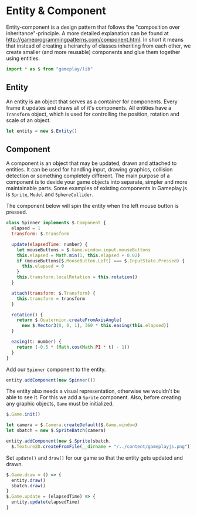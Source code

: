 # Entity & Component

Entity-component is a design pattern that follows the "composition over 
inheritance"-principle. A more detailed explanation can be found at 
http://gameprogrammingpatterns.com/component.html. In short it means that 
instead of creating a heirarchy of classes inheriting from each other, we create 
smaller (and more reusable) components and glue them together using entities.

```javascript
import * as $ from "gameplay/lib"
```

## Entity

An entity is an object that serves as a container for components. Every frame 
it updates and draws all of it's components. All entities have a `Transform` 
object, which is used for controlling the position, rotation and scale of an 
object.

```javascript
let entity = new $.Entity()
```

## Component

A component is an object that may be updated, drawn and attached to entities. It 
can be used for handling input, drawing graphics, collision detection or 
something completely different. The main purpose of a component is to devide 
your game objects into separate, simpler and more maintainable parts. Some 
examples of existing components in Gameplay.js is `Sprite`, `Model` and 
`SphereCollider`.

The component below will spin the entity when the left mouse button is pressed.

```javascript
class Spinner implements $.Component {
  elapsed = 1
  transform: $.Transform

  update(elapsedTime: number) {
    let mouseButtons = $.Game.window.input.mouseButtons
    this.elapsed = Math.min(1, this.elapsed + 0.02)
    if (mouseButtons[$.MouseButton.Left] === $.InputState.Pressed) {
      this.elapsed = 0
    }
    this.transform.localRotation = this.rotation()
  }

  attach(transform: $.Transform) {
    this.transform = transform
  }

  rotation() {
    return $.Quaternion.createFromAxisAngle(
      new $.Vector3(0, 0, 1), 360 * this.easing(this.elapsed))
  }

  easing(t: number) {
    return (-0.5 * (Math.cos(Math.PI * t) - 1))
  }
}
```

Add our `Spinner` component to the entity.

```javascript
entity.addComponent(new Spinner())
```

The entity also needs a visual representation, otherwise we wouldn't be able 
to see it. For this we add a `Sprite` component. Also, before creating any 
graphic objects, `Game` must be initialized.

```javascript
$.Game.init()

let camera = $.Camera.createDefault($.Game.window)
let sbatch = new $.SpriteBatch(camera)

entity.addComponent(new $.Sprite(sbatch,
  $.Texture2D.createFromFile(__dirname + "/../content/gameplayjs.png")))
```

Set `update()` and `draw()` for our game so that the entity gets updated and 
drawn.

```javascript
$.Game.draw = () => {
  entity.draw()
  sbatch.draw()
}
$.Game.update = (elapsedTime) => {
  entity.update(elapsedTime)
}
```

